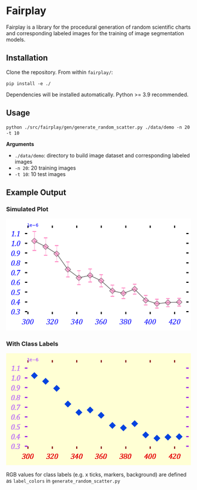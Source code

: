 # Fairplay
 Fairplay is a library for the procedural generation of random scientific charts and corresponding labeled images for the training of image segmentation models.

## Installation
Clone the repository. From within `fairplay/`:
```
pip install -e ./
```
Dependencies will be installed automatically.
Python >= 3.9 recommended.

## Usage
```
python ./src/fairplay/gen/generate_random_scatter.py ./data/demo -n 20 -t 10
```
**Arguments**
- `./data/demo`: directory to build image dataset and corresponding labeled images
- `-n 20`: 20 training images
- `-t 10`: 10 test images

## Example Output

### Simulated Plot
![simulated](data/demo/train/000014.png)

### With Class Labels
![labeled](data/demo/train_labels/000014.png)

RGB values for class labels (e.g. x ticks, markers, background) are defined as `label_colors` in `generate_random_scatter.py`
